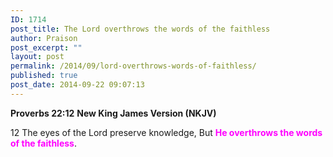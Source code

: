 ```yaml
---
ID: 1714
post_title: The Lord overthrows the words of the faithless
author: Praison
post_excerpt: ""
layout: post
permalink: /2014/09/lord-overthrows-words-of-faithless/
published: true
post_date: 2014-09-22 09:07:13
---
```

<strong>Proverbs 22:12</strong>
<strong> New King James Version (NKJV)</strong>

12 The eyes of the Lord preserve knowledge,
But <span style="color: #ff00ff;"><strong>He overthrows the words of the faithless</strong></span>.